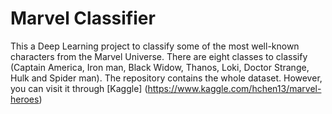 # Marvel Classifier

This a Deep Learning project to classify some of the most well-known characters from the Marvel Universe. There are eight classes to classify (Captain America, Iron man, Black Widow, Thanos, Loki, Doctor Strange, Hulk and Spider man). The repository contains the whole dataset. However, you can visit it through [Kaggle] (https://www.kaggle.com/hchen13/marvel-heroes)
